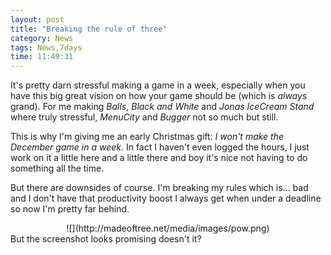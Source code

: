 ```yaml
---
layout: post
title: "Breaking the rule of three"
category: News
tags: News,7days
time: 11:49:31
---
```

It's pretty darn stressful making a game in a week, especially when you have this big great vision on how your game should be (which is *always* grand). For me making *Balls*, *Black and White* and *Jonas IceCream Stand* where truly stressful, *MenuCity* and *Bugger* not so much but still.

This is why I'm giving me an early Christmas gift: *I won't make the December game in a week*. In fact I haven't even logged the hours, I just work on it a little here and a little there and boy it's nice not having to do something all the time.

But there are downsides of course. I'm breaking my rules which is... bad and I don't have that productivity boost I always get when under a deadline so now I'm pretty far behind.

<center>![](http://madeoftree.net/media/images/pow.png)</center>   
But the screenshot looks promising doesn't it?

